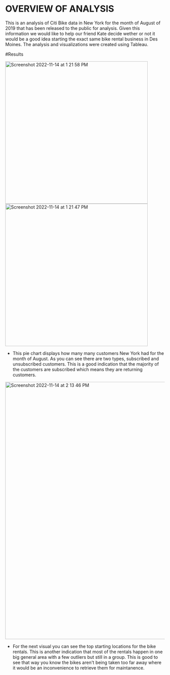 # OVERVIEW OF ANALYSIS
This is an analysis of Citi Bike data in New York for the month of August of 2019 that has been released to the public for analysis. Given this information we would like to help our friend Kate decide wether or not it would be a good idea starting the exact same bike rental business in Des Moines.
The analysis and visualizations were created using Tableau.

#Results


<img width="450" alt="Screenshot 2022-11-14 at 1 21 58 PM" src="https://user-images.githubusercontent.com/110702997/201749184-d0798d32-129c-4359-b2bb-bfb95fb49286.png">
<img width="450" alt="Screenshot 2022-11-14 at 1 21 47 PM" src="https://user-images.githubusercontent.com/110702997/201749188-9d2cb1c7-6c08-4ceb-8472-bad1ac9586c4.png">

- This pie chart displays how many many customers New York had for the month of August. As you can see there are two types, subscribed and unsubscribed customers. This is a good indication that the majority of the customers are subscribed which means they are returning customers.


<img width="813" alt="Screenshot 2022-11-14 at 2 13 46 PM" src="https://user-images.githubusercontent.com/110702997/201756508-9a4b3357-5b4e-47ba-ae76-c8da428d9dcc.png">


- For the next visual you can see the top starting locations for the bike rentals. This is another indication that most of the rentals happen in one big general area with a few outliers but still in a group. This is good to see that way you know the bikes aren't being taken too far away where it would be an inconvenience to retrieve them for maintanence.

